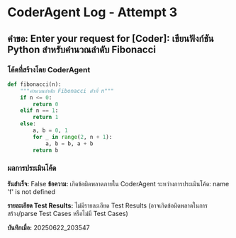 # CoderAgent Log - Attempt 3

## คำขอ: Enter your request for [Coder]: เขียนฟังก์ชัน Python สำหรับคำนวณลำดับ Fibonacci

### โค้ดที่สร้างโดย CoderAgent
```python
def fibonacci(n):
    """คำนวณลำดับ Fibonacci ตัวที่ n"""
    if n <= 0:
        return 0
    elif n == 1:
        return 1
    else:
        a, b = 0, 1
        for _ in range(2, n + 1):
            a, b = b, a + b
        return b
```

### ผลการประเมินโค้ด
**รันสำเร็จ:** False
**ข้อความ:** เกิดข้อผิดพลาดภายใน CoderAgent ระหว่างการประเมินโค้ด: name 'f' is not defined

**รายละเอียด Test Results:**
ไม่มีรายละเอียด Test Results (อาจเกิดข้อผิดพลาดในการสร้าง/parse Test Cases หรือไม่มี Test Cases)

**บันทึกเมื่อ:** 20250622_203547
